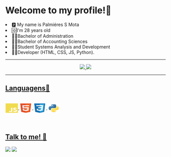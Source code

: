 <h1>Welcome to my profile!👏</h1>

<li>🅿 My name is Palmiéres S Mota</li>
<li>🆔I'm 28 years old</li>
<li>👨‍🎓Bachelor of Administration</li>
<li>👨‍🎓Bachelor of Accounting Sciences</li>
<li>👨‍🎓Student Systems Analysis and Development</li>
<li>🧑‍💻Developer (HTML, CSS, JS, Python).</li>

<hr>
<div align="center">
<a href="https://github.com/Palmieres2022">
<img src="https://github-readme-stats.vercel.app/api?username=Palmieres2022&count_private=true&show_icons=true&theme=dark" /> 
<img height="160em" src="https://github-readme-stats.vercel.app/api/top-langs/?username=Palmieres2022&layout=compact&langs_count=7&theme=dark" /></div>
<hr>
<h2>Languagens👅</h2>
<div style="display: inline_block"><br>
  <img align="center" alt="Rafa-Js" height="30" width="40" src="https://raw.githubusercontent.com/devicons/devicon/master/icons/javascript/javascript-plain.svg">
  <img align="center" alt="Rafa-HTML" height="30" width="40" src="https://raw.githubusercontent.com/devicons/devicon/master/icons/html5/html5-original.svg">
  <img align="center" alt="Rafa-CSS" height="30" width="40" src="https://raw.githubusercontent.com/devicons/devicon/master/icons/css3/css3-original.svg">
  <img align="center" alt="Rafa-Python" height="30" width="40" src="https://raw.githubusercontent.com/devicons/devicon/master/icons/python/python-original.svg">
</div>
<br>
<br>
<h2> Talk to me! 📧 </h2>

<a href="mailto:palmieres22@gmail.com"><img src="https://img.shields.io/badge/Gmail-D14836?style=for-the-badge&logo=gmail&logoColor=white" target="_blank"></a>
<a href="https://www.linkedin.com/in/palmi%C3%A9res-s-mota-374b62140/"><img src="https://img.shields.io/badge/LinkedIn-0077B5?style=for-the-badge&logo=linkedin&logoColor=white" target="_blank"></a>
